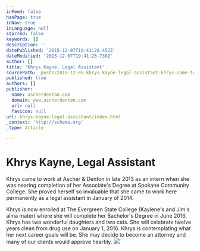 ```yaml
---
inFeed: false
hasPage: true
inNav: true
inLanguage: null
starred: false
keywords: []
description: ''
datePublished: '2015-12-07T19:41:28.452Z'
dateModified: '2015-12-07T19:41:25.736Z'
author: []
title: 'Khrys Kayne, Legal Assistant'
sourcePath: _posts/2015-12-05-khrys-kayne-legal-assistant-khrys-came-to-work-at-ascher.md
published: true
authors: []
publisher:
  name: ascherdenton.com
  domain: www.ascherdenton.com
  url: null
  favicon: null
url: khrys-kayne-legal-assistant/index.html
_context: 'http://schema.org'
_type: Article

---
```

# **Khrys Kayne, Legal Assistant**

Khrys came to work at Ascher & Denton in late 2013 as an intern when she was nearing completion of her Associate's Degree at Spokane Community College. She proved herself so invaluable that she came to work here permanently as a legal assistant in January of 2014\. 

Khrys is now enrolled at The Evergreen State College (Kaylene's and Jim's alma mater) where she will complete her Bachelor's Degree in June 2016\. Khrys has two wonderful daughters and two cats. She will celebrate twelve years clean from drug use on January 1, 2016\. Khrys is contemplating what her next career goals will be. She may decide to become an attorney and many of our clients would approve heartily.
![](https://the-grid-user-content.s3-us-west-2.amazonaws.com/30cd3da1-53fd-4fbe-86f3-71b2f04e645c.jpg)